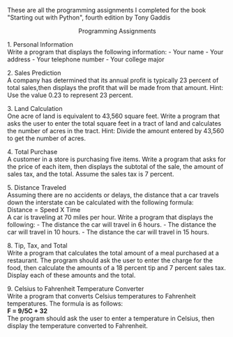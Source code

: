 These are all the programming assignments I completed for the book "Starting out with Python", fourth edition by Tony Gaddis<br />

<p align="center">Programming Assignments</p>

<span>1.</span> Personal Information <br />
   Write a program that displays the following information:
    - Your name
    - Your address
    - Your telephone number
    - Your college major

<span>2.</span> Sales Prediction <br />
    A company has determined that its annual profit is typically 23 percent
    of total sales,then displays the profit that will be made from that amount.
    Hint: Use the value 0.23 to represent 23 percent.

<span>3.</span> Land Calculation <br />
    One acre of land is equivalent to 43,560 square feet. Write a program that asks the user to
    enter the total square feet in a tract of land and calculates the number of acres in the tract.
    Hint: Divide the amount entered by 43,560 to get the number of acres.

<span>4.</span> Total Purchase <br />
    A customer in a store is purchasing five items. Write a program that asks for the price of each item,
    then displays the subtotal of the sale, the amount of sales tax, and the total.
    Assume the sales tax is 7 percent.

<span>5.</span> Distance Traveled <br />
    Assuming there are no accidents or delays, the distance that a car travels down the interstate can be
    calculated with the following formula:<br />
    Distance = Speed X Time<br />
    A car is traveling at 70 miles per hour. Write a program that displays the following:
      - The distance the car will travel in 6 hours.
      - The distance the car will travel in 10 hours.
      - The distance the car will travel in 15 hours.
      <br />

<span>8.</span> Tip, Tax, and Total <br />
    Write a program that calculates the total amount of a meal purchased at
    a restaurant. The program should ask the user to enter the charge for the food,
    then calculate the amounts of a 18 percent tip and 7 percent sales tax. Display
    each of these amounts and the total.

<span>9.</span> Celsius to Fahrenheit Temperature Converter <br />
    Write a program that converts Celsius temperatures to Fahrenheit temperatures.
    The formula is as follows: <br />
    **F = 9/5C + 32** <br />
    The program should ask the user to enter a temperature in Celsius, then display
    the temperature converted to Fahrenheit.
